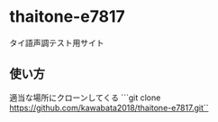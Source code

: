 # thaitone-e7817
タイ語声調テスト用サイト

## 使い方
適当な場所にクローンしてくる
```git clone https://github.com/kawabata2018/thaitone-e7817.git``
